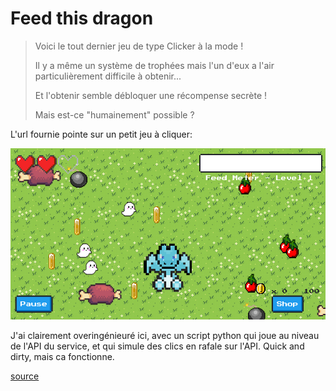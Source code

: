 
# Feed this dragon

> Voici le tout dernier jeu de type Clicker à la mode !
> 
> Il y a même un système de trophées mais l'un d'eux a l'air particulièrement difficile à obtenir...
> 
> Et l'obtenir semble débloquer une récompense secrète !
> 
> Mais est-ce "humainement" possible ?

L'url fournie pointe sur un petit jeu à cliquer: 

![alt text](screenshot.png)

J'ai clairement overingénieuré ici, avec un script python qui joue au niveau de l'API du service, et qui simule des clics en rafale sur l'API.  Quick and dirty, mais ca fonctionne. 

[source](python.py)













